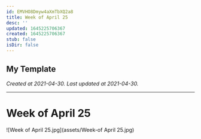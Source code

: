 ```yaml
---
id: EMVHO8Dmyw4aXmTbXQ2a8
title: Week of April 25
desc: ''
updated: 1645225706367
created: 1645225706367
stub: false
isDir: false
---
```

My Template
---

_Created at 2021-04-30._
_Last updated at 2021-04-30._




---

# Week of April 25


![Week of April 25.jpg](assets/Week-of April 25.jpg)

